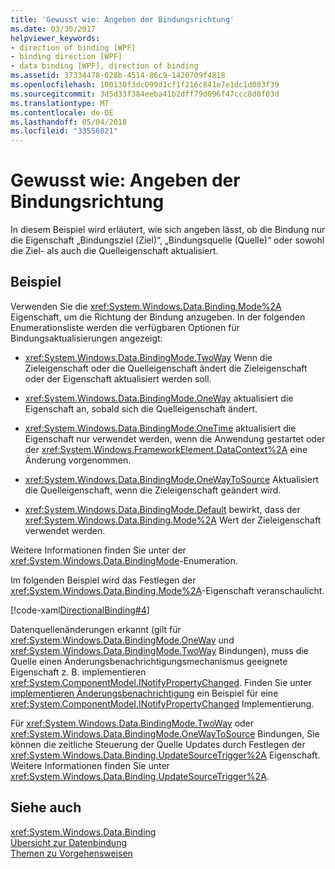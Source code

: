 ```yaml
---
title: 'Gewusst wie: Angeben der Bindungsrichtung'
ms.date: 03/30/2017
helpviewer_keywords:
- direction of binding [WPF]
- binding direction [WPF]
- data binding [WPF], direction of binding
ms.assetid: 37334478-028b-4514-86c9-1420709f4818
ms.openlocfilehash: 100130f3dc099d1cf1f216c841e7e1dc1d083f39
ms.sourcegitcommit: 3d5d33f384eeba41b2dff79d096f47ccc8d8f03d
ms.translationtype: MT
ms.contentlocale: de-DE
ms.lasthandoff: 05/04/2018
ms.locfileid: "33556821"
---
```

# <a name="how-to-specify-the-direction-of-the-binding"></a>Gewusst wie: Angeben der Bindungsrichtung
In diesem Beispiel wird erläutert, wie sich angeben lässt, ob die Bindung nur die Eigenschaft „Bindungsziel (Ziel)“, „Bindungsquelle (Quelle)“ oder sowohl die Ziel- als auch die Quelleigenschaft aktualisiert.  
  
## <a name="example"></a>Beispiel  
 Verwenden Sie die <xref:System.Windows.Data.Binding.Mode%2A> Eigenschaft, um die Richtung der Bindung anzugeben. In der folgenden Enumerationsliste werden die verfügbaren Optionen für Bindungsaktualisierungen angezeigt:  
  
-   <xref:System.Windows.Data.BindingMode.TwoWay> Wenn die Zieleigenschaft oder die Quelleigenschaft ändert die Zieleigenschaft oder der Eigenschaft aktualisiert werden soll.  
  
-   <xref:System.Windows.Data.BindingMode.OneWay> aktualisiert die Eigenschaft an, sobald sich die Quelleigenschaft ändert.  
  
-   <xref:System.Windows.Data.BindingMode.OneTime> aktualisiert die Eigenschaft nur verwendet werden, wenn die Anwendung gestartet oder der <xref:System.Windows.FrameworkElement.DataContext%2A> eine Änderung vorgenommen.  
  
-   <xref:System.Windows.Data.BindingMode.OneWayToSource> Aktualisiert die Quelleigenschaft, wenn die Zieleigenschaft geändert wird.  
  
-   <xref:System.Windows.Data.BindingMode.Default> bewirkt, dass der <xref:System.Windows.Data.Binding.Mode%2A> Wert der Zieleigenschaft verwendet werden.  
  
 Weitere Informationen finden Sie unter der <xref:System.Windows.Data.BindingMode>-Enumeration.  
  
 Im folgenden Beispiel wird das Festlegen der <xref:System.Windows.Data.Binding.Mode%2A>-Eigenschaft veranschaulicht.  
  
 [!code-xaml[DirectionalBinding#4](../../../../samples/snippets/csharp/VS_Snippets_Wpf/DirectionalBinding/CSharp/Page1.xaml#4)]  
  
 Datenquellenänderungen erkannt (gilt für <xref:System.Windows.Data.BindingMode.OneWay> und <xref:System.Windows.Data.BindingMode.TwoWay> Bindungen), muss die Quelle einen Änderungsbenachrichtigungsmechanismus geeignete Eigenschaft z. B. implementieren <xref:System.ComponentModel.INotifyPropertyChanged>. Finden Sie unter [implementieren Änderungsbenachrichtigung](../../../../docs/framework/wpf/data/how-to-implement-property-change-notification.md) ein Beispiel für eine <xref:System.ComponentModel.INotifyPropertyChanged> Implementierung.  
  
 Für <xref:System.Windows.Data.BindingMode.TwoWay> oder <xref:System.Windows.Data.BindingMode.OneWayToSource> Bindungen, Sie können die zeitliche Steuerung der Quelle Updates durch Festlegen der <xref:System.Windows.Data.Binding.UpdateSourceTrigger%2A> Eigenschaft. Weitere Informationen finden Sie unter <xref:System.Windows.Data.Binding.UpdateSourceTrigger%2A>.  
  
## <a name="see-also"></a>Siehe auch  
 <xref:System.Windows.Data.Binding>  
 [Übersicht zur Datenbindung](../../../../docs/framework/wpf/data/data-binding-overview.md)  
 [Themen zu Vorgehensweisen](../../../../docs/framework/wpf/data/data-binding-how-to-topics.md)
